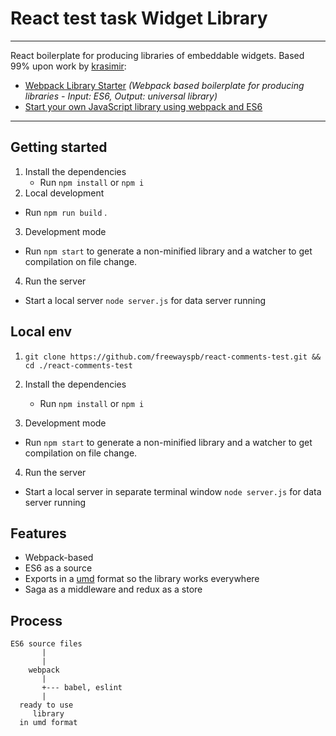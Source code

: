 # React test task Widget Library

----
React boilerplate for producing libraries of embeddable widgets. Based 99% upon work by [krasimir](https://github.com/krasimir):

* [Webpack Library Starter](https://github.com/krasimir/webpack-library-starter) *(Webpack based boilerplate for producing libraries - Input: ES6, Output: universal library)*
* [Start your own JavaScript library using webpack and ES6](http://krasimirtsonev.com/blog/article/javascript-library-starter-using-webpack-es6)

----


## Getting started

1. Install the dependencies
	* Run `npm install` or `npm i`
2. Local development
  * Run `npm run build` .
3. Development mode
  * Run `npm start` to generate a non-minified library and a watcher to get compilation on file change.
4. Run the server
  * Start a local server `node server.js` for data server running

## Local env
1. `git clone https://github.com/freewayspb/react-comments-test.git && cd ./react-comments-test`

2. Install the dependencies
	* Run `npm install` or `npm i`
3. Development mode
  * Run `npm start` to generate a non-minified library and a watcher to get compilation on file change.
4. Run the server
  * Start a local server in separate terminal window `node server.js` for data server running

## Features

* Webpack-based
* ES6 as a source
* Exports in a [umd](https://github.com/umdjs/umd) format so the library works everywhere
* Saga as a middleware and redux as a store

## Process

```
ES6 source files
       |
       |
    webpack
       |
       +--- babel, eslint
       |
  ready to use
     library
  in umd format
```
